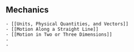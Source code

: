 ## Mechanics
	- [[Units, Physical Quantities, and Vectors]]
	- [[Motion Along a Straight Line]]
	- [[Motion in Two or Three Dimensions]]
	-
	-